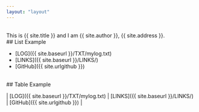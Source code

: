 ```yaml
---
layout: "layout"
---
```


<br>
This is {{ site.title }} and I am {{ site.author }}, {{ site.address }}.

<br>
## List Example

* [LOG]({{ site.baseurl }}/TXT/mylog.txt)
* [LINKS]({{ site.baseurl }}/LINKS/)
* [GitHub]({{ site.urlgithub }})
<br>
## Table Example

| [LOG]({{ site.baseurl }}/TXT/mylog.txt) | [LINKS]({{ site.baseurl }}/LINKS/) | [GitHub]({{ site.urlgithub }}) |
